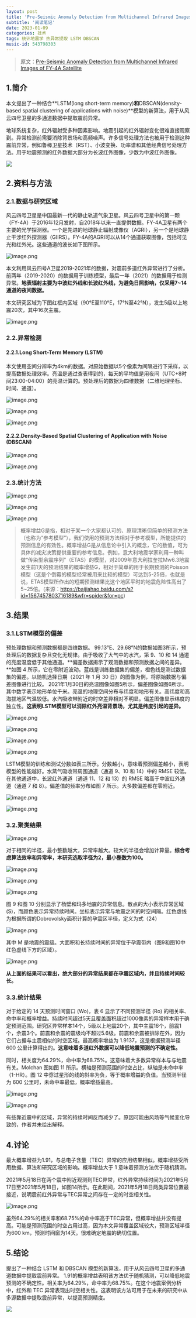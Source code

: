 ```yaml
---
layout: post
title: 'Pre-Seismic Anomaly Detection from Multichannel Infrared Images of FY-4A Satellite'
subtitle: '阅读笔记'
date: 2023-01-09
categories: 技术
tags: 统计地震学 热异常提取 LSTM DBSCAN
music-id: 543798303
---
```



> 原文：[Pre-Seismic Anomaly Detection from Multichannel Infrared Images of FY-4A Satellite](https://baozi.run/absorb/article/Pre-Seismic_Anomaly_Detection_from_Multichannel_Infrared_Images_of_FY-4A_Satellite.pdf)


## 1.简介

本文提出了一种结合**LSTM(long short-term memory)**和**DBSCAN(density-based spatial clustering of applications with noise)**模型的新算法，用于从风云四号卫星的多通道数据中提取震前异常。

地球系统复杂，红外辐射受多种因素影响。地震引起的红外辐射变化很难直接观察到。异常检测前需要消除背景场和高频噪声。许多信号处理方法也被用于检测这种震前异常，例如鲁棒卫星技术（RST）、小波变换、功率谱和其他经典信号处理方法。用于地震预测的红外数据大部分为长波红外图像，少数为中波红外图像。

![](https://pics4.baidu.com/feed/14ce36d3d539b60060f5d1d673ac4920c75cb79b.png@f_auto?token=593eb8de206e6366de57d0a83935e4d0)

## 2.资料与方法

### 2.1.数据与研究区域

风云四号卫星是中国最新一代的静止轨道气象卫星。风云四号卫星中的第一颗（FY-4A）于2016年12月发射，自2018年以来一直提供数据。FY-4A卫星有两个主要的光学探测器。一个是先进的地球静止辐射成像仪（AGRI），另一个是地球静止干涉红外探测器（GIIRS）。FY-4A的AGRI可以从14个通道获取图像，包括可见光和红外光。这些通道的波长如下图所示。

![image.png](https://ldbbs.ldmnq.com/bbs/topic/attachment/2023-1/78fec09a-919b-4ca3-8201-f659b51d6d3b.png)

本文利用风云四号A卫星2019-2021年的数据，对震前多道红外异常进行了分析。前两年（2019-2020）的数据用于训练模型，最后一年（2021）的数据用于检测异常。**地表辐射主要为中波红外线和长波红外线，为避免日照影响，仅采用7~14通道的夜间数据。**

本文研究区域为下图红框内区域（90°E至110°E，17°N至42°N），发生5级以上地震20次，其中16次主震。

![image.png](https://ldbbs.ldmnq.com/bbs/topic/attachment/2023-1/fa76d8ff-6589-42ff-b365-352adb813bab.png)

### 2.2.异常检测

#### 2.2.1.Long Short-Term Memory (LSTM)

本文使用空间分辨率为4km的数据。对原始数据以5个像素为间隔进行下采样，以提高数据处理效率。亮温是通过查表得到的，每天的平均值是用夜间（UTC+8时间23:00-04:00）的亮温计算的。预处理后的数据为四维数据（二维地理坐标、时间、通道）。

![image.png](https://ldbbs.ldmnq.com/bbs/topic/attachment/2023-1/a2832ef8-b000-435e-8442-d8a303bfc3f9.png)

![image.png](https://ldbbs.ldmnq.com/bbs/topic/attachment/2023-1/29956ac7-bc76-416b-9994-7a2f8d470be7.png)

![image.png](https://ldbbs.ldmnq.com/bbs/topic/attachment/2023-1/812d53a3-0c19-4004-b662-810053ee8302.png)


#### 2.2.2.Density-Based Spatial Clustering of Application with Noise (DBSCAN)

![image.png](https://ldbbs.ldmnq.com/bbs/topic/attachment/2023-1/741d2a8e-ce86-441f-82ad-5af2a5575ff7.png)

![image.png](https://ldbbs.ldmnq.com/bbs/topic/attachment/2023-1/f0f5ea91-6fca-4587-897b-31c59276d3b2.png)

### 2.3.统计方法

![image.png](https://ldbbs.ldmnq.com/bbs/topic/attachment/2023-1/dfc3915f-119b-441f-9ce6-bd002ec94bba.png)

![image.png](https://ldbbs.ldmnq.com/bbs/topic/attachment/2023-1/19924248-dd7b-4dd4-ab82-2d3dbe8609cc.png)

![image.png](https://ldbbs.ldmnq.com/bbs/topic/attachment/2023-1/a7190dde-3129-464d-a4b5-aae53ad479ae.png)

> 概率增益G是指，相对于某一个大家都认可的、原理清晰但简单的预测方法（也称为“参考模型”），我们使用的预测方法相对于参考模型，所能提供的预测信息的有效性。概率增益G是从信息论中引入的概念，它的数值，可为具体的减灾决策提供重要的参考信息。例如，意大利地震学家利用一种叫做“传染型余震序列”（ETAS）的模型，对2009年意大利拉奎拉Mw6.3地震发生前1天的预测结果的概率增益G，相对于简单的用于长期预测的Poisson模型（这是个倒霉的模型经常被用来比较的模型）可达到5-25倍，也就是说，ETAS模型所作出的短期预测结果比这个地区平时的地震危险性高出了5~25倍。(来源：https://baijiahao.baidu.com/s?id=1567457803716189&wfr=spider&for=pc)

## 3.结果

### 3.1.LSTM模型的偏差

预处理数据和预测数据都是四维数据。 99.13°E、29.68°N的数据如图3所示，预处理后的数据复杂且变化无规律。由于吸收了大气中的水汽，第 9、10 和 14 通道的亮度温度低于其他通道。**偏差数据揭示了观测数据和预测数据之间的差异。**如图 4 所示，它在零附近波动。蓝线是训练数据集的偏差，橙色线是测试数据集的偏差。以随机选择日期（2021 年 1 月 30 日）的图像为例，将原始数据与偏差图像进行比较。 2021年1月30日的亮温图像如图5所示，偏差图像如图6所示，其中数字表示地形单位千米。亮温的地理空间分布与纬度和地形有关。高纬度和高海拔地区气温较低。水汽吸收带附近的时空差异相对不明显。偏差图像显示纬度的独立性。**这表明LSTM模型可以消除红外亮温背景场，尤其是纬度引起的差异。**

![image.png](https://ldbbs.ldmnq.com/bbs/topic/attachment/2023-1/2e86715d-28bf-4715-91b5-411b9f89d86f.png)

![image.png](https://ldbbs.ldmnq.com/bbs/topic/attachment/2023-1/44e16a80-e7ad-456b-ac11-3a395e3ff11b.png)

![image.png](https://ldbbs.ldmnq.com/bbs/topic/attachment/2023-1/cacc5858-a7d6-4e82-87df-ee67e2892c6f.png)

![image.png](https://ldbbs.ldmnq.com/bbs/topic/attachment/2023-1/e0020ca2-10e6-4d6e-9f87-cf969b94d73b.png)


LSTM模型的训练和测试分数如表三所示。分数越小，意味着预测偏差越小，表明模型的性能越好。水蒸气吸收带周围通道（通道 9、10 和 14）中的 RMSE 较低。在其他通道中，长波红外通道（通道 11、12 和 13）的 RMSE 略高于中波红外通道（通道 7 和 8）。偏差值的频率分布如图 7 所示。大多数偏差都在零附近。

![image.png](https://ldbbs.ldmnq.com/bbs/topic/attachment/2023-1/0b839063-db6b-4d43-aef5-73b5633f8eda.png)

![image.png](https://ldbbs.ldmnq.com/bbs/topic/attachment/2023-1/1b72fe2f-9f74-4f3f-a049-d97d6ed461ca.png)

### 3.2.聚类结果

![image.png](https://ldbbs.ldmnq.com/bbs/topic/attachment/2023-1/c843af2e-6acd-448a-95e0-5e8f328e09b8.png)

对于相同的半径，最小整数越大，异常率越大。较大的半径会增加计算量。**综合考虑算法效率和异常率，本研究选取半径为2，最小整数为100。**

![image.png](https://ldbbs.ldmnq.com/bbs/topic/attachment/2023-1/fbe7783e-27aa-455a-a393-aa9115630b3f.png)

![image.png](https://ldbbs.ldmnq.com/bbs/topic/attachment/2023-1/befc4d88-af00-4147-a243-31eddf00acea.png)

![image.png](https://ldbbs.ldmnq.com/bbs/topic/attachment/2023-1/61ab4d22-5d01-4de3-838b-474412d21d78.png)

图 9 和图 10 分别显示了杨壁和玛多地震的异常信息。散点的大小表示异常区域 (S)，而颜色表示异常持续时间。坐标表示异常与地震之间的时空间隔。红色虚线为根据所谓的Dobrovolsky面积计算的孕震区半径，定义为式（24）

![image.png](https://ldbbs.ldmnq.com/bbs/topic/attachment/2023-1/b86afd21-b146-4f07-abb9-64678a828c28.png)

其中 M 是地震的震级。大面积和长持续时间的异常位于孕震带内（图9和图10中红色虚线下方的区域）。

![image.png](https://ldbbs.ldmnq.com/bbs/topic/attachment/2023-1/97665ec8-4b42-40c7-8d7b-c9da58eb632f.png)

**从上面的结果可以看出，绝大部分的异常结果都在孕震区域内，并且持续时间较长。**

### 3.3.统计结果

对于给定的 14 天预测时间窗口 (Wo)，表 6 显示了不同预测半径 (Ro) 的相关率、命中率和概率增益。持续时间超过5天且覆盖面积超过1000像素的异常样本用于确定预测范围。研究区异常样本14个，5级以上地震20个，其中主震16个，前震1个，余震3个。前震和余震的震级均不超过5.6级。前震和余震被排除在外，因为它们占据与主震相似的时空区域。最高概率增益为 1.9137，这是根据预测半径 600 公里计算得出的。**这意味着多道红外数据可以降低地震预测的不确定性。**

同时，相关度为64.29%，命中率为68.75%。这意味着大多数异常样本与与地震有关。Molchan 图如图 11 所示。横轴是预测范围的时空占比，纵轴是未命中率（1-HR）。图 12 中穿过星形的线的斜率为负，等于概率增益的负值。当预测半径为 600 公里时，未命中率最低，概率增益最高。

![image.png](https://ldbbs.ldmnq.com/bbs/topic/attachment/2023-1/7de9ef6a-47ab-4c78-88e3-c5d9bc6fa453.png)

![image.png](https://ldbbs.ldmnq.com/bbs/topic/attachment/2023-1/ef8c32c5-7f52-41dc-9464-4a0fb229a1d3.png)

有些靠近震中的区域，异常的持续时间反而减少了。原因可能由风场等气候变化导致的，作者并未给出解释。

## 4.讨论

最大概率增益为1.91，与总电子含量（TEC）异常的应用结果相似。概率增益受所用数据、算法和研究区域的影响。概率增益大于 1 意味着预测方法优于随机猜测。

2021年5月18日在两个震中附近观测到TEC异常，红外异常持续时间为2021年5月17日至2021年5月18日，如图14所示。在此期间，2021年5月18日两类异常位置最接近，说明震前红外异常与TEC异常之间存在一定的时空相关性。

![image.png](https://ldbbs.ldmnq.com/bbs/topic/attachment/2023-1/72921be2-e9f8-4de7-9d54-66fc2eeaee20.png)

虽然64.29%的相关率和68.75%的命中率高于TEC异常，但概率增益并没有提高。可能是预测范围的时空占用过高，因为本文异常覆盖区域较大，预测区域半径为600 km，预测时间窗为14天。很难确定地震的确切位置。

## 5.结论

提出了一种结合 LSTM 和 DBSCAN 模型的新算法，用于从风云四号卫星的多通道数据中提取震前异常。 1.91的概率增益表明该方法优于随机猜测，可以降低地震预测的不确定性。相关率为64.29%，命中率为68.75%。在这个地震案例分析中，红外和 TEC 异常表现出时空相关性。这表明该方法可用于在未来的研究中从多源数据中提取震前异常，以提高预测精度。

![](https://lz.sinaimg.cn/nmw690/ebeef3aaly3h9xb8z3k7kj20u01hc42q.jpg)